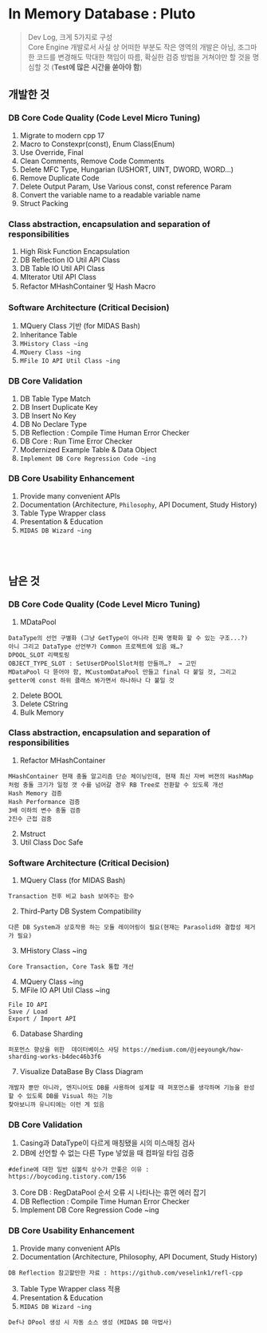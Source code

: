 
# In Memory Database : Pluto

> Dev Log, 크게 5가지로 구성<br/>
 Core Engine 개발로서 사실 상 어떠한 부분도 작은 영역의 개발은 아님, 조그마한 코드를 변경해도 막대한 책임이 따름, 확실한 검증 방법을 거쳐야만 할 것을 명심할 것 (__Test에 많은 시간을 쏟아야 함__)

## 개발한 것
### DB Core Code Quality (Code Level Micro Tuning)
   1) Migrate to modern cpp 17
   2) Macro to Constexpr(const), Enum Class(Enum)
   3) Use Override, Final
   4) Clean Comments, Remove Code Comments
   5) Delete MFC Type, Hungarian (USHORT, UINT, DWORD, WORD...)
   6) Remove Duplicate Code
   7) Delete Output Param, Use Various const, const reference Param
   8) Convert the variable name to a readable variable name
   9) Struct Packing

### Class abstraction, encapsulation and separation of responsibilities
   1) High Risk Function Encapsulation
   2) DB Reflection IO Util API Class
   3) DB Table IO Util API Class
   4) MIterator Util API Class
   5) Refactor MHashContainer 및 Hash Macro

### Software Architecture (Critical Decision)
   1) MQuery Class 기반 (for MIDAS Bash)
   2) Inheritance Table
   3) `MHistory Class ~ing`
   4) `MQuery Class ~ing`
   5) `MFile IO API Util Class ~ing`

### DB Core Validation
   1) DB Table Type Match
   2) DB Insert Duplicate Key
   3) DB Insert No Key
   4) DB No Declare Type
   5) DB Reflection : Compile Time Human Error Checker
   6) DB Core : Run Time Error Checker
   7) Modernized Example Table & Data Object
   8) `Implement DB Core Regression Code ~ing`

### DB Core Usability Enhancement
   1) Provide many convenient APIs
   2) Documentation (Architecture, `Philosophy`, API Document, Study History)
   3) Table Type Wrapper class
   4) Presentation & Education
   5) `MIDAS DB Wizard ~ing`

<br/><br/>

## 남은 것
### DB Core Code Quality (Code Level Micro Tuning)
   1) MDataPool
~~~
DataType의 선언 구별화 (그냥 GetType이 아니라 진짜 명확화 할 수 있는 구조...?)
아니 그리고 DataType 선언부가 Common 프로젝트에 있음 왜…?
DPOOL_SLOT 리팩토링
OBJECT_TYPE_SLOT : SetUserDPoolSlot처럼 만들까…?  → 고민
MDataPool 다 뜯어야 함, MCustomDataPool 만들고 final 다 붙일 것, 그리고 getter에 const 하위 클래스 봐가면서 하나하나 다 붙일 것
~~~
   2) Delete BOOL
   3) Delete CString
   4) Bulk Memory

### Class abstraction, encapsulation and separation of responsibilities
   1) Refactor MHashContainer
~~~
MHashContainer 현재 충돌 알고리즘 단순 체이닝인데, 현재 최신 자버 버젼의 HashMap 처럼 충돌 크기가 일정 갯 수를 넘어갈 경우 RB Tree로 전환할 수 있도록 개선
Hash Memory 검증
Hash Performance 검증
3배 이하의 변수 충돌 검증
2진수 근접 검증
~~~
   2) Mstruct
   3) Util Class Doc Safe

### Software Architecture (Critical Decision)
   1) MQuery Class (for MIDAS Bash)
~~~
Transaction 전후 비교 bash 보여주는 함수
~~~
   2) Third-Party DB System Compatibility
~~~
다른 DB System과 상호작용 하는 모듈 레이어링이 필요(현재는 Parasolid와 결합성 제거가 필요)
~~~
   3) MHistory Class ~ing
~~~
Core Transaction, Core Task 통합 개선
~~~
   4) MQuery Class ~ing
   5) MFile IO API Util Class ~ing
~~~
File IO API
Save / Load
Export / Import API
~~~
   6) Database Sharding
~~~
퍼포먼스 향상을 위한  데이터베이스 샤딩 https://medium.com/@jeeyoungk/how-sharding-works-b4dec46b3f6
~~~
   7) Visualize DataBase By Class Diagram
~~~
개발자 뿐만 아니라, 엔지니어도 DB를 사용하여 설계할 때 퍼포먼스를 생각하며 기능을 완성할 수 있도록 DB를 Visual 하는 기능
찾아보니까 유니티에는 이런 게 있음
~~~

### DB Core Validation
   1) Casing과 DataType이 다르게 매칭됐을 시의 미스매칭 검사
   2) DB에 선언할 수 없는 다른 Type 넣었을 때 컴파일 타임 검증
~~~
#define에 대한 일반 심볼릭 상수가 안좋은 이유 :
https://boycoding.tistory.com/156
~~~
   3) Core DB : RegDataPool 순서 오류 시 나타나는 휴먼 에러 잡기
   4) DB Reflection : Compile Time Human Error Checker
   5) Implement DB Core Regression Code ~ing

### DB Core Usability Enhancement
   1) Provide many convenient APIs
   2) Documentation (Architecture, Philosophy, API Document, Study History)
~~~
DB Reflection 참고할만한 자료 : https://github.com/veselink1/refl-cpp
~~~
   3) Table Type Wrapper class 적용
   4) Presentation & Education
   5) `MIDAS DB Wizard ~ing`
~~~
Def나 DPool 생성 시 자동 소스 생성 (MIDAS DB 마법사)
~~~
